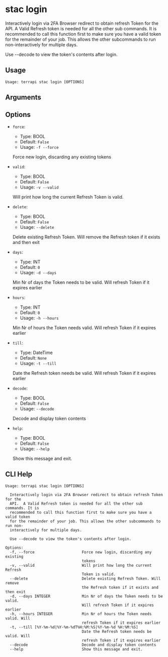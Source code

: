 
# stac login

Interactively login via 2FA Browser redirect to obtain refresh Token for the API. 
A Valid Refresh token is needed for all the other sub commands.
It is recommended to call this function first to make sure you have a valid token for the remainder of your job.
This allows the other subcommands to run non-interactively for multiple days.

Use --decode to view the token's contents after login.


## Usage

```
Usage: terrapi stac login [OPTIONS]
```

## Arguments


## Options

* `force`:
    * Type: BOOL
    * Default: `False`
    * Usage: `-f
--force`

    Force new login, discarding any existing tokens



* `valid`:
    * Type: BOOL
    * Default: `False`
    * Usage: `-v
--valid`

    Will print how long the current Refresh Token is valid.



* `delete`:
    * Type: BOOL
    * Default: `False`
    * Usage: `--delete`

    Delete existing Refresh Token. Will remove the Refresh token if it exists and then exit



* `days`:
    * Type: INT
    * Default: `0`
    * Usage: `-d
--days`

    Min Nr of days the Token needs to be valid. Will refresh Token if it expires earlier



* `hours`:
    * Type: INT
    * Default: `0`
    * Usage: `-h
--hours`

    Min Nr of hours the Token needs valid. Will refresh Token if it expires earlier



* `till`:
    * Type: DateTime
    * Default: `None`
    * Usage: `-t
--till`

    Date the Refresh token needs be valid. Will refresh Token if it expires earlier



* `decode`:
    * Type: BOOL
    * Default: `False`
    * Usage: `--decode`

    Decode and display token contents



* `help`:
    * Type: BOOL
    * Default: `False`
    * Usage: `--help`

    Show this message and exit.



## CLI Help

```
Usage: terrapi stac login [OPTIONS]

  Interactively login via 2FA Browser redirect to obtain refresh Token for the
  API.  A Valid Refresh token is needed for all the other sub commands. It is
  recommended to call this function first to make sure you have a valid token
  for the remainder of your job. This allows the other subcommands to run non-
  interactively for multiple days.

  Use --decode to view the token's contents after login.

Options:
  -f, --force                     Force new login, discarding any existing
                                  tokens
  -v, --valid                     Will print how long the current Refresh
                                  Token is valid.
  --delete                        Delete existing Refresh Token. Will remove
                                  the Refresh token if it exists and then exit
  -d, --days INTEGER              Min Nr of days the Token needs to be valid.
                                  Will refresh Token if it expires earlier
  -h, --hours INTEGER             Min Nr of hours the Token needs valid. Will
                                  refresh Token if it expires earlier
  -t, --till [%Y-%m-%d|%Y-%m-%dT%H:%M:%S|%Y-%m-%d %H:%M:%S]
                                  Date the Refresh token needs be valid. Will
                                  refresh Token if it expires earlier
  --decode                        Decode and display token contents
  --help                          Show this message and exit.
```

